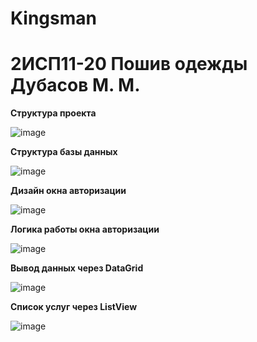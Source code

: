 # Kingsman

<h1>2ИСП11-20 Пошив одежды Дубасов М. М.</h1>
<b>Структура проекта</b>

![image](https://user-images.githubusercontent.com/80783715/224221657-691aee27-4e8b-4023-b123-d6e4f8fa553b.png)

<b>Структура базы данных</b>

![image](https://user-images.githubusercontent.com/80783715/224987098-c7ecb895-f342-4620-95cf-5715b0c372ec.png)

<b>Дизайн окна авторизации</b>

![image](https://user-images.githubusercontent.com/80783715/225836326-3688c056-4db1-454d-b4a9-0941ea7809ef.png)

<b>Логика работы окна авторизации</b>

![image](https://user-images.githubusercontent.com/80783715/226537782-1278aedc-57c2-4c67-aece-3045fc7c13a5.png)

<b>Вывод данных через DataGrid</b>

![image](https://user-images.githubusercontent.com/80783715/226537930-1a074926-9f90-4d6b-afd8-04a797d105e2.png)

<b>Список услуг через ListView</b>

![image](https://user-images.githubusercontent.com/80783715/227509279-667a3319-e241-4739-8899-15dbc15c0d3e.png)


